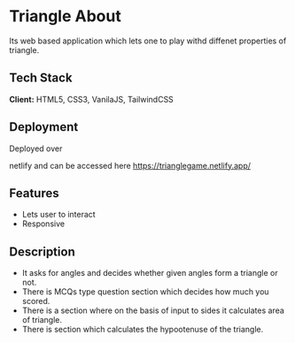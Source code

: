 # Triangle About

Its web based application which lets one to play withd diffenet properties of triangle.


## Tech Stack

**Client:** HTML5, CSS3, VanilaJS, TailwindCSS



  
## Deployment

Deployed over

netlify and can be accessed here https://trianglegame.netlify.app/

  
## Features

- Lets user to interact
- Responsive


## Description 

- It asks for angles and decides whether given angles form a triangle or not.
- There is MCQs type question section which decides how much you scored.
- There is a section where on the basis of input to sides it calculates area of triangle.
- There is section which calculates the hypootenuse of the triangle.
